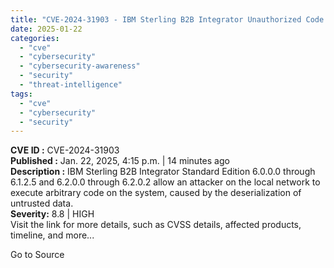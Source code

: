 ```yaml
---
title: "CVE-2024-31903 - IBM Sterling B2B Integrator Unauthorized Code Execution Vulnerability"
date: 2025-01-22
categories: 
  - "cve"
  - "cybersecurity"
  - "cybersecurity-awareness"
  - "security"
  - "threat-intelligence"
tags: 
  - "cve"
  - "cybersecurity"
  - "security"
---
```


**CVE ID :** CVE-2024-31903  
**Published :** Jan. 22, 2025, 4:15 p.m. | 14 minutes ago  
**Description :** IBM Sterling B2B Integrator Standard Edition 6.0.0.0 through 6.1.2.5 and 6.2.0.0 through 6.2.0.2 allow an attacker on the local network to execute arbitrary code on the system, caused by the deserialization of untrusted data.  
**Severity:** 8.8 | HIGH  
Visit the link for more details, such as CVSS details, affected products, timeline, and more...

Go to Source

